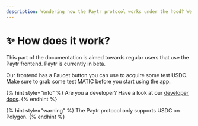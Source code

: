 ```yaml
---
description: Wondering how the Paytr protocol works under the hood? We got you covered!
---
```


# ✨ How does it work?

This part of the documentation is aimed towards regular users that use the Paytr frontend. Paytr is currently in beta.

Our frontend has a Faucet button you can use to acquire some test USDC. Make sure to grab some test MATIC before you start using the app.

{% hint style="info" %}
Are you a developer? Have a look at our [developer docs](../developer-docs.md).
{% endhint %}

{% hint style="warning" %}
The Paytr protocol only supports USDC on Polygon.
{% endhint %}
